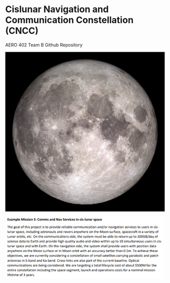 # Cislunar Navigation and Communication Constellation (CNCC)

AERO 402 Team B Github Repository

![Alt text](/Pictures/Moon.jpg)

![Alt text](/Pictures/MissionDescription.png)